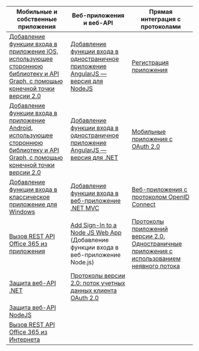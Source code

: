 | Мобильные и собственные приложения | Веб-приложения и веб-API | Прямая интеграция с протоколами |
| --- | --- | --- |
| [Добавление функции входа в приложение iOS, использующее стороннюю библиотеку и API Graph, с помощью конечной точки версии 2.0](../articles/active-directory/develop/active-directory-v2-devquickstarts-ios.md) |[Добавление функции входа в одностраничное приложение AngularJS — версия для NodeJS](../articles/active-directory/develop/active-directory-v2-devquickstarts-angular-node.md) |[Регистрация приложения](../articles/active-directory/develop/active-directory-v2-app-registration.md) |
| [Добавление функции входа в приложение Android, использующее стороннюю библиотеку и API Graph, с помощью конечной точки версии 2.0](../articles/active-directory/develop/active-directory-v2-devquickstarts-android.md) |[Добавление функции входа в одностраничное приложение AngularJS — версия для .NET](../articles/active-directory/develop/active-directory-v2-devquickstarts-angular-dotnet.md) |[Мобильные приложения с OAuth 2.0](../articles/active-directory/develop/active-directory-v2-protocols-oauth-code.md) |
| [Добавление функции входа в классическое приложение для Windows](../articles/active-directory/develop/active-directory-v2-devquickstarts-wpf.md) |[Добавление функции входа в веб-приложение .NET MVC](../articles/active-directory/develop/active-directory-v2-devquickstarts-dotnet-web.md) |[Веб-приложения с протоколом OpenID Connect](../articles/active-directory/develop/active-directory-v2-protocols-oidc.md) |
| [Вызов REST API Office 365 из приложения](https://msdn.microsoft.com/office/office365/howto/authenticate-Office-365-APIs-using-v2) |[Add Sign-In to a Node JS Web App](../articles/active-directory/develop/active-directory-v2-devquickstarts-node-web.md) (Добавление функции входа в веб-приложение Node.js) |[Протоколы приложений версии 2.0. Одностраничные приложения с использованием неявного потока](../articles/active-directory/develop/active-directory-v2-protocols-implicit.md) |
| [Защита веб-API .NET](../articles/active-directory/develop/active-directory-v2-devquickstarts-dotnet-api.md) |[Протоколы версии 2.0: поток учетных данных клиента OAuth 2.0](../articles/active-directory/develop/active-directory-v2-protocols-oauth-client-creds.md) | |
| [Защита веб-API NodeJS](../articles/active-directory/develop/active-directory-v2-devquickstarts-node-api.md) | | |
| [Вызов REST API Office 365 из Интернета](https://msdn.microsoft.com/office/office365/howto/authenticate-Office-365-APIs-using-v2) | | |



<!--HONumber=Feb17_HO3-->


